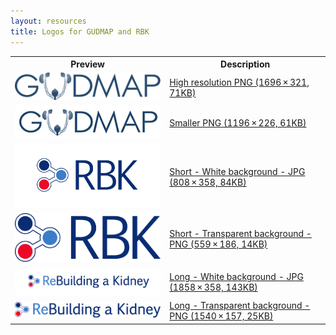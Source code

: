 ```yaml
---
layout: resources
title: Logos for GUDMAP and RBK
---
```



<table class="table">
  <tr>
    <th>Preview</th>
    <th>Description</th>
  </tr>
  <tr>
    <td><img src="/assets/img/GUDMAP_logo.png" alt="GUDMAP High Resolution Logo" width="400px"></td>
    <td><a href="/assets/img/GUDMAP_logo.png">High resolution PNG (1696 × 321, 71KB)</a></td>
  </tr>
  <tr>
    <td><img src="/assets/img/GUDMAP_logo_smaller.png" alt="GUDMAP Smaller Logo" width="300px"></td>
    <td><a href="/assets/img/GUDMAP_logo_smaller.png">Smaller PNG (1196 × 226, 61KB)</a></td>
  </tr>
  <tr>
    <td><img src="/rebuildingakidney/downloads/rbk-logos/RBK_logo_short_white-bg.jpg" alt="RBK Short White Background Logo" width="400px"></td>
    <td><a href="/rebuildingakidney/downloads/rbk-logos/RBK_logo_short_white-bg.jpg">Short - White background - JPG (808 × 358, 84KB)</a></td>
  </tr>
  <tr>
    <td><img src="/rebuildingakidney/downloads/rbk-logos/RBK_logo_short_transparent-bg.png" alt="RBK Short Transparent Background Logo" width="400px"></td>
    <td><a href="/rebuildingakidney/downloads/rbk-logos/RBK_logo_short_transparent-bg.png">Short - Transparent background - PNG (559 × 186, 14KB)</a></td>
  </tr>
  <tr>
    <td><img src="/rebuildingakidney/downloads/rbk-logos/RBK_logo_long_white-bg.jpg" alt="RBK Long White Background Logo" width="400px"></td>
    <td><a href="/rebuildingakidney/downloads/rbk-logos/RBK_logo_long_white-bg.jpg">Long - White background - JPG (1858 × 358, 143KB)</a></td>
  </tr>
  <tr>
    <td><img src="/rebuildingakidney/downloads/rbk-logos/RBK_logo_long_transparent-bg.png" alt="RBK Long Transparent Background Logo" width="400px"></td>
    <td><a href="/rebuildingakidney/downloads/rbk-logos/RBK_logo_long_transparent-bg.png">Long - Transparent background - PNG (1540 × 157, 25KB)</a></td>
  </tr>
</table>
